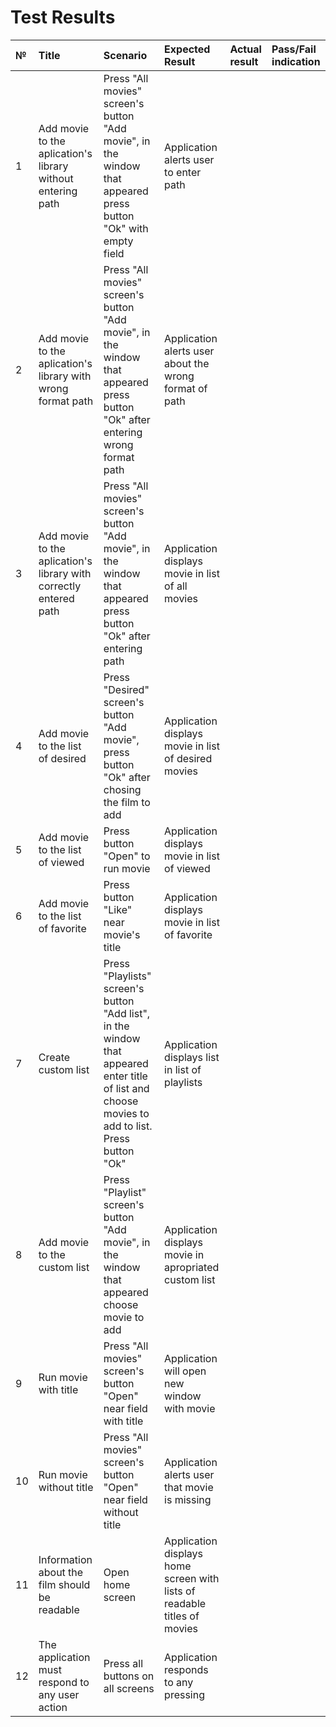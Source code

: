 # Test Results


| № | Title | Scenario | Expected Result | Actual result | Pass/Fail indication |
|:---|:---|:---|:---|:---|:---|
| 1 | Add movie to the aplication's library without entering path | Press "All movies" screen's button "Add movie", in the window that appeared press button "Ok" with empty field | Application alerts user to enter path |  |  |
| 2 | Add movie to the aplication's library with wrong format path | Press "All movies" screen's button "Add movie", in the window that appeared press button "Ok" after entering wrong format path | Application alerts user about the wrong format of path |  |  |
| 3 | Add movie to the aplication's library with correctly entered path| Press "All movies" screen's button "Add movie", in the window that appeared press button "Ok" after entering path | Application displays movie in list of all movies |  |  |
| 4 | Add movie to the list of desired | Press "Desired" screen's button "Add movie", press button "Ok" after chosing the film to add | Application displays movie in list of desired movies| | |
| 5 | Add movie to the list of viewed | Press button "Open" to run movie | Application displays movie in list of viewed |  |  |
| 6 | Add movie to the list of favorite | Press button "Like" near movie's title | Application displays movie in list of favorite |  |  |
| 7 | Create custom list | Press "Playlists" screen's button "Add list", in the window that appeared enter title of list and choose movies to add to list. Press button "Ok" | Application displays list in list of playlists |  |  |
| 8 | Add movie to the custom list | Press "Playlist" screen's button "Add movie", in the window that appeared choose movie to add | Application displays movie in apropriated custom list |  |  |
| 9 | Run movie with title | Press "All movies" screen's button "Open" near field with title | Application will open new window with movie |  |  |
| 10 | Run movie without title | Press "All movies" screen's button "Open" near field without title | Application alerts user that movie is missing |  |  |
| 11 | Information about the film should be readable | Open home screen | Application displays home screen with lists of readable titles of movies |  |  |
| 12 | The application must respond to any user action | Press all buttons on all screens | Application responds to any pressing |  |  | 
